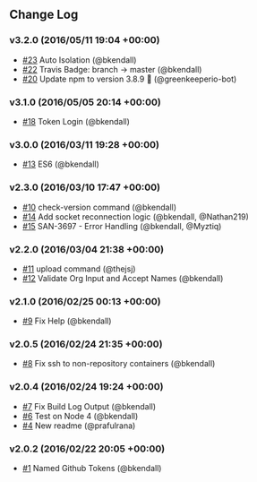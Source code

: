 ## Change Log

### v3.2.0 (2016/05/11 19:04 +00:00)
- [#23](https://github.com/Runnable/cli/pull/23) Auto Isolation (@bkendall)
- [#22](https://github.com/Runnable/cli/pull/22) Travis Badge: branch -> master (@bkendall)
- [#20](https://github.com/Runnable/cli/pull/20) Update npm to version 3.8.9 🚀 (@greenkeeperio-bot)

### v3.1.0 (2016/05/05 20:14 +00:00)
- [#18](https://github.com/Runnable/cli/pull/18) Token Login (@bkendall)

### v3.0.0 (2016/03/11 19:28 +00:00)
- [#13](https://github.com/Runnable/cli/pull/13) ES6 (@bkendall)

### v2.3.0 (2016/03/10 17:47 +00:00)
- [#10](https://github.com/Runnable/cli/pull/10) check-version command (@bkendall)
- [#14](https://github.com/Runnable/cli/pull/14) Add socket reconnection logic (@bkendall, @Nathan219)
- [#15](https://github.com/Runnable/cli/pull/15) SAN-3697 - Error Handling (@bkendall, @Myztiq)

### v2.2.0 (2016/03/04 21:38 +00:00)
- [#11](https://github.com/Runnable/cli/pull/11) upload command (@thejsj)
- [#12](https://github.com/Runnable/cli/pull/12) Validate Org Input and Accept Names (@bkendall)

### v2.1.0 (2016/02/25 00:13 +00:00)
- [#9](https://github.com/Runnable/cli/pull/9) Fix Help (@bkendall)

### v2.0.5 (2016/02/24 21:35 +00:00)
- [#8](https://github.com/Runnable/cli/pull/8) Fix ssh to non-repository containers (@bkendall)

### v2.0.4 (2016/02/24 19:24 +00:00)
- [#7](https://github.com/Runnable/cli/pull/7) Fix Build Log Output (@bkendall)
- [#6](https://github.com/Runnable/cli/pull/6) Test on Node 4 (@bkendall)
- [#4](https://github.com/Runnable/cli/pull/4) New readme (@prafulrana)

### v2.0.2 (2016/02/22 20:05 +00:00)
- [#1](https://github.com/Runnable/cli/pull/1) Named Github Tokens (@bkendall)